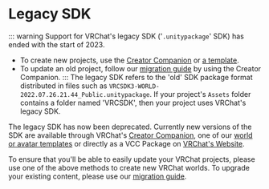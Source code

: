 # Legacy SDK
::: warning
Support for VRChat's legacy SDK ('`.unitypackage`' SDK) has ended with the start of 2023.
* To create new projects, use the [Creator Companion](https://vcc.docs.vrchat.com/) or [a template](https://vcc.docs.vrchat.com/vpm/templates).
* To update an old project, follow our [migration guide](https://vcc.docs.vrchat.com/vpm/migrating) by using the Creator Companion.
:::
The legacy SDK refers to the 'old' SDK package format distributed in files such as `VRCSDK3-WORLD-2022.07.26.21.44_Public.unitypackage`. If your project's `Assets` folder contains a folder named 'VRCSDK', then your project uses VRChat's legacy SDK.  

The legacy SDK has now been deprecated. Currently new versions of the SDK are available through VRChat's  [Creator Companion](https://vcc.docs.vrchat.com/), one of our [world or avatar templates](https://vcc.docs.vrchat.com/vpm/templates) or directly as a VCC Package on [VRChat's Website](https://vrchat.com/home/download).

To ensure that you'll be able to easily update your VRChat projects, please use one of the above methods to create new VRChat worlds. To upgrade your existing content, please use our [migration guide](https://vcc.docs.vrchat.com/vpm/migrating).
